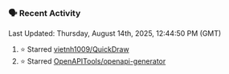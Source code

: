 ### 🗣 Recent Activity

<!--RECENT_ACTIVITY:last_update-->
Last Updated: Thursday, August 14th, 2025, 12:44:50 PM (GMT)
<!--RECENT_ACTIVITY:last_update_end-->
<!--RECENT_ACTIVITY:start-->
1. ⭐ Starred [vietnh1009/QuickDraw](https://github.com/vietnh1009/QuickDraw)<br>
2. ⭐ Starred [OpenAPITools/openapi-generator](https://github.com/OpenAPITools/openapi-generator)<br>
<!--RECENT_ACTIVITY:end-->
